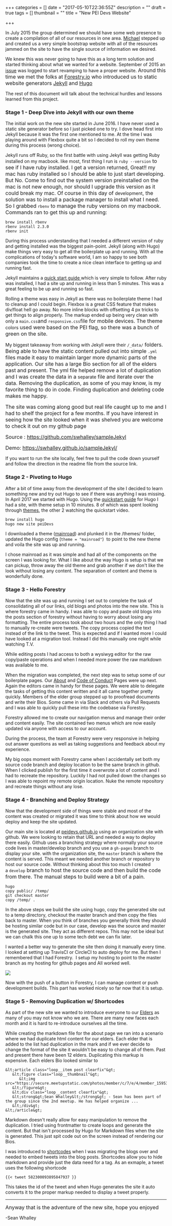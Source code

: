 +++
categories = []
date = "2017-05-10T22:36:55Z"
description = ""
draft = true
tags = []
thumbnail = ""
title = "New PEI Devs Website"

+++


In July 2015 the group determined we should have some web presence to create a compilation of all of our resources in one area. [Michael](https://twitter.com/codetojoy) stepped up and created us a very simple bootstrap website with all of the resources jammed on the site to have the single source of information we desired.

We knew this was never going to have this as a long term solution and started thinking about what we wanted for a website. September of 2015 an [issue](https://github.com/peidevs/peidevs.github.io/issues/2) was logged to start revamping to have a proper website. <span style="font-size: 1rem;">Around this time we met the folks at </span><a href="https://forestry.io/" style="font-size: 1rem; background-color: rgb(255, 255, 255);">Forestry.io</a><span style="font-size: 1rem;"> who introduced us to static website generators </span><a href="https://jekyllrb.com/" style="font-size: 1rem; background-color: rgb(255, 255, 255);">Jekyll</a><span style="font-size: 1rem;"> and </span><a href="https://gohugo.io/" style="font-size: 1rem; background-color: rgb(255, 255, 255);">Hugo</a>

The rest of this document will talk about the technical hurdles and lessons learned from this project.

### Stage 1 - Deep Dive into Jekyll with our own theme

The initial work on the new site started in June 2016. I have never used a static site generator before so I just picked one to try. I dove head first into Jekyll because it was the first one mentioned to me. At the time I was playing around with Flexbox quite a bit so I decided to roll my own theme during this process (wrong choice).

Jekyll runs off Ruby, so the first battle with using Jekyll was getting Ruby installed on my macbook. like most, first thing I run is `ruby --version`<span style="font-size: 1rem;">​ to see if I have ruby installed. I get a version returned, Great!! my mac has ruby installed so I should be able to just start developing. But No. Come to find out the system version preinstalled on the mac is not new enough, nor should I upgrade this version as it could break my mac. Of course in this day of </span>development<span style="font-size: 1rem;">, the solution was to install a package manager to install what I need. So I grabbed&nbsp;</span>`rbenv`<span style="font-size: 1rem;">​ to manage the ruby versions on my macbook. Commands ran to get this up and running:</span>

```
brew install rbenv
rbenv install 2.3.0
rbenv init

```

During this process understanding that I needed a different version of ruby and getting installed was the biggest pain-point. Jekyll (along with Hugo) make things very easy to get all the boilerplate up and running. With all the complications of today's software world, I am so happy to see both companies took the time to create a nice clean interface to getting up and running fast.

Jekyll maintains a [quick start guide ](https://jekyllrb.com/docs/quickstart/)which is very simple to follow. After ruby was installed, I had a site up and running in less than 5 minutes. This was a great feeling to be up and running so fast.

Rolling a theme was easy in Jekyll as there was no boilerplate theme I had to cleanup and I could begin. Flexbox is a great CSS feature that makes div/float hell go away. No more inline blocks with offsetting 4 px tricks to get things to align properly. The markup ended up being very clean with only a `main.css`<span style="font-size: 1rem;">​ and&nbsp;</span>`responsive.css`<span style="font-size: 1rem;">​ file for mobile devices. The theme </span>colors<span style="font-size: 1rem;">&nbsp;used were based on the PEI flag, so there was a bunch of green on the site.&nbsp;</span>

My biggest takeaway from working with Jekyll were their `/_data/`<span style="font-size: 1rem;">​ folders. Being able to have the static content pulled out into simple&nbsp;</span>`.yml`<span style="font-size: 1rem;">​ files made it easy to maintain larger more dynamic parts of the application. Our site has a large Bio section for all of the elders past and present. The yml file helped remove a lot of duplication and I was create the data in a </span>separate<span style="font-size: 1rem;">&nbsp;file and iterate over the data. Removing the duplication, as some of you may know, is my favorite thing to do in code. Finding duplication and deleting code makes me happy.&nbsp;</span>

<span style="font-size: 1rem;">The site was coming along good but real life caught up to me and I had to shelf the project for a few months. If you have interest in seeing how the site looked when it was shelved you are welcome to check it out on my github page</span>

<span style="font-size: 1rem;">Source :&nbsp;</span><span style="font-size: 1rem;"><a href="https://github.com/swhalley/sampleJekyl">https://github.com/swhalley/sampleJekyl</a></span>

<span style="font-size: 1rem;">Demo:&nbsp;</span><span style="font-size: 1rem;"><a href="https://swhalley.github.io/sampleJekyl/">https://swhalley.github.io/sampleJekyl/</a></span>

If you want to run the site locally, feel free to pull the code down yourself and follow the direction in the readme file from the source link.

### Stage 2 - Pivoting to Hugo

After a bit of time away from the development of the site I decided to learn something new and try out Hugo to see if there was anything I was missing. In April 2017 we started with Hugo. Using the [quickstart guide](https://gohugo.io/overview/quickstart/) for Hugo I had a site, with theme setup in 10 minutes. 8 of which was spent looking through [themes](https://themes.gohugo.io/), the other 2 watching the quickstart video.

```
brew install hugo
hugo new site peiDevs

```

I downloaded a theme ([mainroad](https://themes.gohugo.io/mainroad/)) and plunked it in the /themes/ folder, updated the Hugo config (`theme = "mainroad"`)  to point to the new theme and voila the site was up and running.

I chose mainroad as it was simple and had all of the components on the screen I was looking for. What I like about the way Hugo is setup is that we can pickup, throw away the old theme and grab another if we don't like the look without losing any content. The separation of content and theme is wonderfully done.

### Stage 3 - Hello Forestry

Now that the site was up and running I set out to complete the task of consolidating all of our links, old blogs and photos into the new site. This is where forestry came in handy. I was able to copy and paste old blogs into the posts section of forestry without having to worry about losing any formatting. The entire process took about two hours and the only thing I had to manually re-create were tweets. The copy process copied the text instead of the link to the tweet. This is expected and if I wanted more I could have looked at a migration tool. Instead I did this manually one night while watching T.V.

While editing posts I had access to both a wysiwyg editor for the raw copy/paste operations and when I needed more power the raw markdown was available to me.

When the migration was completed, the next step was to setup some of our boilerplate pages. Our [About](http://peidevs.github.io/about/) and [Code of Conduct](http://peidevs.github.io/code/) Pages were up next. Again the editors came in handy for these pages. We were able to delegate the tasks of getting this content written and it all came together pretty quickly. Members of the elder group stepped up to proofread documents and write their Bios. Some came in via Slack and others via Pull Requests and I was able to quickly pull these into the codebase via Forestry.

Forestry allowed me to create our navigation menus and manage their order and content easily. The site contained two menus which are now easily updated via anyone with access to our account.

During the process, the team at Forestry were very responsive in helping out answer questions as well as taking suggestions and feedback about my experience.

My big oops moment with Forestry came when I accidentally set both my source code branch and deploy location to be the same branch in github. When I clicked publish for the first time it overwrote a lot of content and I had to recreate the repository. Luckily I had not pulled down the changes so I was able to repoint my remote origin location. Nuke the remote repository and recreate things without any lose.

### Stage 4 - Branching and Deploy Strategy

Now that the development side of things were stable and most of the content was created or migrated it was time to think about how we would deploy and keep the site updated.

Our main site is located at [peidevs.github.io](https://peidevs.github.io) using an organization site with github. We were looking to retain that URL and needed a way to deploy there easily. Github uses a branching strategy where normally your source code lives in master/develop branch and you use a `gh-pages` branch to display your site. with the organization site, the `master` branch is where the content is served. This meant we needed another branch or repository to host our source code. Without thinking about this too much I created a `develop`<span style="font-size: 1rem;">​ branch to host the source code and then build the code from there. The manual steps to build were a bit of a pain.</span>

```
hugo
copy public/ /temp/
git checkout master
copy /temp/ .

```

In the above steps we build the site using hugo, copy the generated site out to a temp directory, checkout the master branch and then copy the files back to master. When you think of branches you generally think they should be hosting similar code but in our case, develop was the source and master is the generated site. They act as different repos. This may not be ideal but we can chalk this one up to some tech debt we can fix later.

I wanted a better way to generate the site then doing it manually every time. I looked at setting up TravisCI or CircleCI to auto deploy for me. But then I remembered that I had Forestry.  I setup my hosting to point to the master branch as my hosting for github pages and All worked well.

![](/uploads/2017/07/07/Screen%20Shot%202017-07-07%20at%202.13.02%20PM.png)

Now with the push of a button in Forestry, I can manage content or push development builds. This part has worked nicely so far now that it is setup.

### Stage 5 - Removing Duplication w/ Shortcodes

As part of the new site we wanted to introduce everyone to our [Elders](https://peidevs.github.io/about/#elders) as many of you may not know who we are. There are many new faces each month and it is hard to re-introduce ourselves all the time.

While creating the markdown file for the about page we ran into a scenario where we had duplicate html content for our elders. Each elder that is added to the list had duplication in the mark and if we ever decide to change the format of the site it wouldn't be easy to change all of them. Past and present there have been 12 elders. Duplicating this markup is expensive. Each elders Bio looked similar to

```
&lt;article class="loop__item post clearfix"&gt;
   &lt;figure class="loop__thumbnail"&gt;
      &lt;img src="https://secure.meetupstatic.com/photos/member/c/7/e/4/member_159531172.jpeg"&gt;
   &lt;/figure&gt;
   &lt;div class="loop__content clearfix"&gt;
   &lt;strong&gt;Sean Whalley&lt;/strong&gt; - Sean has been part of the group since the 2nd meetup. He has helped organize ...
   &lt;/div&gt;
&lt;/article&gt;

```

Markdown doesn't really allow for easy manipulation to remove the duplication. I tried using frontmatter to create loops and generate the content. But that isn't processed by Hugo for Markdown files when the site is generated. This just spit code out on the screen instead of rendering our Bios.

I was introduced to [shortcodes](https://gohugo.io/extras/shortcodes/) when I was migrating the blogs over and needed to embed tweets into the blog posts. Shortcodes allow you to hide markdown and provide just the data need for a tag. As an exmaple, a tweet uses the following shortcode

`{{< tweet 582300093895847937 }}`

This takes the id of the tweet and when Hugo generates the site it auto converts it to the proper markup needed to display a tweet properly.

<hr>

<span style="font-size: 1rem;">Anyway that is the adventure of the new site, h</span><span style="font-size: 1rem;">ope you enjoyed</span>

-Sean Whalley